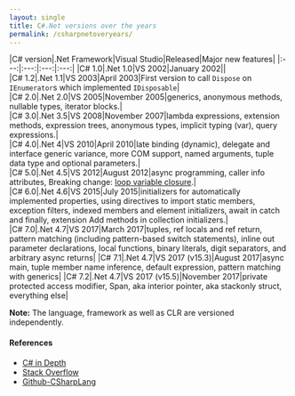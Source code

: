 ```yaml
---
layout: single
title: C#.Net versions over the years
permalink: /csharpnetoveryears/
---
```


|C# version|.Net Framework|Visual Studio|Released|Major new features|
|:---:|:---:|:---:|:---:|
|C# 1.0|.Net 1.0|VS 2002|January 2002||  
|C# 1.2|.Net 1.1|VS 2003|April 2003|First version to call `Dispose` on `IEnumerator`s which implemented `IDisposable`|  
|C# 2.0|.Net 2.0|VS 2005|November 2005|generics, anonymous methods, nullable types, iterator blocks.|  
|C# 3.0|.Net 3.5|VS 2008|November 2007|lambda expressions, extension methods, expression trees, anonymous types, implicit typing (var), query expressions.|  
|C# 4.0|.Net 4|VS 2010|April 2010|late binding (dynamic), delegate and interface generic variance, more COM support, named arguments, tuple data type and optional parameters.|  
|C# 5.0|.Net 4.5|VS 2012|August 2012|async programming, caller info attributes, Breaking change: [loop variable closure](http://blogs.msdn.com/b/ericlippert/archive/2009/11/16/closing-over-the-loop-variable-part-two.aspx).|  
|C# 6.0|.Net 4.6|VS 2015|July 2015|initializers for automatically implemented properties, using directives to import static members, exception filters, indexed members and element initializers, await in catch and finally, extension Add methods in collection initializers.|  
|C# 7.0|.Net 4.7|VS 2017|March 2017|tuples, ref locals and ref return, pattern matching (including pattern-based switch statements), inline out parameter declarations, local functions, binary literals, digit separators, and arbitrary async returns|
|C# 7.1|.Net 4.7|VS 2017 (v15.3)|August 2017|async main, tuple member name inference, default expression, pattern matching with generics|
|C# 7.2|.Net 4.7|VS 2017 (v15.5)|November 2017|private protected access modifier, Span<T>, aka interior pointer, aka stackonly struct, everything else|


**Note:**
The language, framework as well as CLR are versioned independently.

#### References

* [C# in Depth](http://csharpindepth.com/Articles/Chapter1/Versions.aspx)  
* [Stack Overflow](http://stackoverflow.com/questions/247621/what-are-the-correct-version-numbers-for-c)  
* [Github-CSharpLang](https://github.com/dotnet/csharplang/blob/master/Language-Version-History.md)

